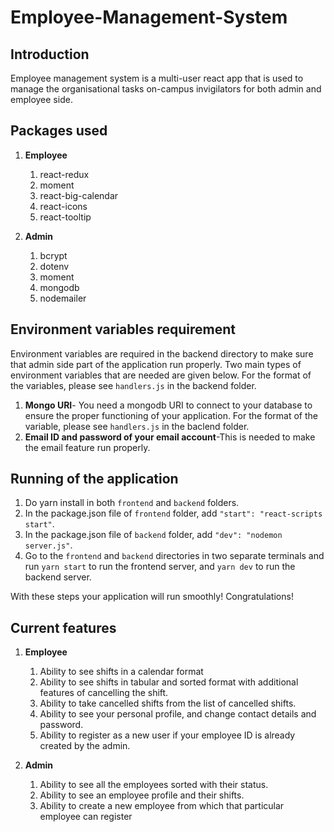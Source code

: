 # Employee-Management-System

## Introduction

Employee management system is a multi-user react app that is used to manage the organisational tasks on-campus invigilators for both admin and employee side.

## Packages used

1. **Employee**

   1. react-redux
   2. moment
   3. react-big-calendar
   4. react-icons
   5. react-tooltip

2. **Admin**
   1. bcrypt
   2. dotenv
   3. moment
   4. mongodb
   5. nodemailer

## Environment variables requirement

Environment variables are required in the backend directory to make sure that admin side part of the application run properly. Two main types of environment variables that are needed are given below. For the format of the variables, please see <code>handlers.js</code> in the backend folder.

1. **Mongo URI**- You need a mongodb URI to connect to your database to ensure the proper functioning of your application. For the format of the variable, please see <code>handlers.js</code> in the baclend folder.
2. **Email ID and password of your email account**-This is needed to make the email feature run properly.

## Running of the application

1. Do yarn install in both <code>frontend</code> and <code>backend</code> folders.
2. In the package.json file of <code>frontend</code> folder, add <code>"start": "react-scripts start"</code>.
3. In the package.json file of <code>backend</code> folder, add <code>"dev": "nodemon server.js"</code>.
4. Go to the <code>frontend</code> and <code>backend</code> directories in two separate terminals and run <code>yarn start</code> to run the frontend server, and <code>yarn dev</code> to run the backend server.

With these steps your application will run smoothly! Congratulations!

## Current features

1. **Employee**

   1. Ability to see shifts in a calendar format
   2. Ability to see shifts in tabular and sorted format with additional features of cancelling the shift.
   3. Ability to take cancelled shifts from the list of cancelled shifts.
   4. Ability to see your personal profile, and change contact details and password.
   5. Ability to register as a new user if your employee ID is already created by the admin.

2. **Admin**
   1. Ability to see all the employees sorted with their status.
   2. Ability to see an employee profile and their shifts.
   3. Ability to create a new employee from which that particular employee can register
